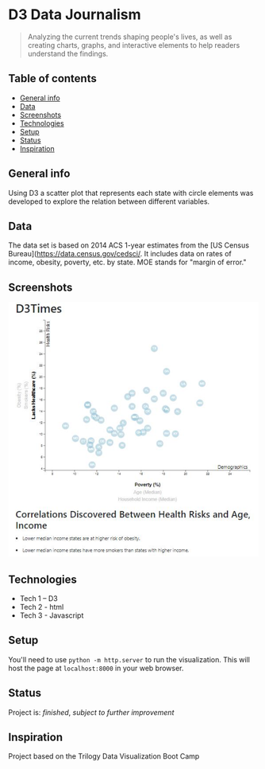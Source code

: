 ﻿# D3 Data Journalism
> Analyzing the current trends shaping people's lives, as well as creating charts, graphs, and interactive elements to help readers understand the findings.

## Table of contents
* [General info](#general-info)
* [Data](#data)
* [Screenshots](#screenshots)
* [Technologies](#technologies)
* [Setup](#setup)
* [Status](#status)
* [Inspiration](#inspiration)


## General info
Using D3 a scatter plot that represents each state with circle elements was developed to explore the relation between different variables.

## Data
The data set is based on 2014 ACS 1-year estimates from the [US Census Bureau](https://data.census.gov/cedsci/. It includes data on rates of income, obesity, poverty, etc. by state. MOE stands for "margin of error."

## Screenshots
![Example screenshot](./images/captura.JPG)

## Technologies
* Tech 1 – D3
* Tech 2 - html
* Tech 3 - Javascript

## Setup
You'll need to use `python -m http.server` to run the visualization. This will host the page at `localhost:8000` in your web browser.

## Status
Project is: _finished_, _subject to further improvement_ 

## Inspiration
Project based on the Trilogy Data Visualization Boot Camp
